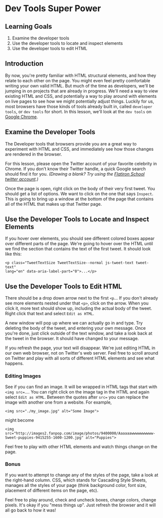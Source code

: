 # Dev Tools Super Power

## Learning Goals

1. Examine the developer tools
2. Use the developer tools to locate and inspect elements
3. Use the developer tools to edit HTML

##  Introduction

By now, you're pretty familiar with HTML structural elements, and how they
relate to each other on the page. You might even feel pretty comfortable writing
your own valid HTML. But much of the time as developers, we'll be jumping in on
projects that are already in progress. We'll need a way to view existing HTML
and CSS, and potentially a way to play around with elements on live pages to see
how we might potentially adjust things. Luckily for us, most browsers have those
kinds of tools already built in, called `developer tools`, or `dev tools` for
short. In this lesson, we'll look at the `dev tools` on [Google
Chrome](https://www.google.com/chrome/).

## Examine the Developer Tools

The Developer tools that browsers provide you are a great way to experiment with
HTML and CSS, and immediately see how those changes are rendered in the browser.

For this lesson, please open the Twitter account of your favorite celebrity in
Chrome. If you don't know their Twitter handle, a quick Google search should
find it for you. _(Drawing a blank? Try using the [Flatiron School twitter
account](https://twitter.com/flatironschool).)_

Once the page is open, right click on the body of their very first tweet. You
should get a list of options. We want to click on the one that says `Inspect`.
This is going to bring up a window at the bottom of the page that contains all
of the HTML that makes up that Twitter page.

## Use the Developer Tools to Locate and Inspect Elements

If you hover over elements, you should see different colored boxes appear over
different parts of the page. We're going to hover over the HTML until we find
the section that contains the text of the first tweet. It should look like this:
```
<p class="TweetTextSize TweetTextSize--normal js-tweet-text tweet-text"
lang="en" data-aria-label-part="0">...</p>
```

## Use the Developer Tools to Edit HTML

There should be a drop down arrow next to the first `<p`... If you don't already
see more elements nested under that `<p>`, click on the arrow. When you click
it, more text should show up, including the actual body of the tweet. Right
click that text and select `Edit as HTML`.

A new window will pop up where we can actually go in and type. Try deleting the
body of the tweet, and entering your own message. Once you're done, just click
outside of the text window, and take a look back at the tweet in the browser. It
should have changed to your message.

If you refresh the page, your text will disappear. We're just editing HTML in
our own web browser, not on Twitter's web server. Feel free to scroll around on
Twitter and play with all sorts of different HTML elements and see what happens.

### Editing Images

See if you can find an image. It will be wrapped in HTML tags that start with
`<img src=`.... You can right click on the image tag in the HTML and again
select `Edit as HTML`. Between the quotes after `src=` you can replace the image
with another one from a website. For example,

```
<img src="./my_image.jpg" alt="Some Image">
```

might become

```
<img src="http://images2.fanpop.com/image/photos/9400000/Aaaaaawwwwwwwwww-Sweet-puppies-9415255-1600-1200.jpg" alt="Puppies">
```

Feel free to play with other HTML elements and watch things change on the page.

### Bonus

If you want to attempt to change any of the styles of the page, take a look at
the right-hand column. CSS, which stands for Cascading Style Sheets, manages all
the styles of your page (think background color, font size, placement of
different items on the page, etc).

Feel free to play around, check and uncheck boxes, change colors, change pixels.
It's okay if you "mess things up". Just refresh the browser and it will all go
back to how it was!

